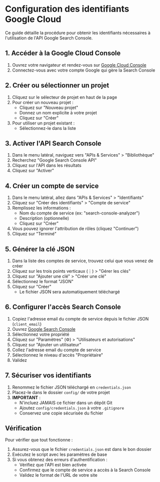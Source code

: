 # Configuration des identifiants Google Cloud

Ce guide détaille la procédure pour obtenir les identifiants nécessaires à l'utilisation de l'API Google Search Console.

## 1. Accéder à la Google Cloud Console

1. Ouvrez votre navigateur et rendez-vous sur [Google Cloud Console](https://console.cloud.google.com/)
2. Connectez-vous avec votre compte Google qui gère la Search Console

## 2. Créer ou sélectionner un projet

1. Cliquez sur le sélecteur de projet en haut de la page
2. Pour créer un nouveau projet :
   - Cliquez sur "Nouveau projet"
   - Donnez un nom explicite à votre projet
   - Cliquez sur "Créer"
3. Pour utiliser un projet existant :
   - Sélectionnez-le dans la liste

## 3. Activer l'API Search Console

1. Dans le menu latéral, naviguez vers "APIs & Services" > "Bibliothèque"
2. Recherchez "Google Search Console API"
3. Cliquez sur l'API dans les résultats
4. Cliquez sur "Activer"

## 4. Créer un compte de service

1. Dans le menu latéral, allez dans "APIs & Services" > "Identifiants"
2. Cliquez sur "Créer des identifiants" > "Compte de service"
3. Remplissez les informations :
   - Nom du compte de service (ex: "search-console-analyzer")
   - Description (optionnelle)
   - Cliquez sur "Créer"
4. Vous pouvez ignorer l'attribution de rôles (cliquez "Continuer")
5. Cliquez sur "Terminé"

## 5. Générer la clé JSON

1. Dans la liste des comptes de service, trouvez celui que vous venez de créer
2. Cliquez sur les trois points verticaux (⋮) > "Gérer les clés"
3. Cliquez sur "Ajouter une clé" > "Créer une clé"
4. Sélectionnez le format "JSON"
5. Cliquez sur "Créer"
   - Le fichier JSON sera automatiquement téléchargé

## 6. Configurer l'accès Search Console

1. Copiez l'adresse email du compte de service depuis le fichier JSON (`client_email`)
2. Ouvrez [Google Search Console](https://search.google.com/search-console)
3. Sélectionnez votre propriété
4. Cliquez sur "Paramètres" (⚙️) > "Utilisateurs et autorisations"
5. Cliquez sur "Ajouter un utilisateur"
6. Collez l'adresse email du compte de service
7. Sélectionnez le niveau d'accès "Propriétaire"
8. Validez

## 7. Sécuriser vos identifiants

1. Renommez le fichier JSON téléchargé en `credentials.json`
2. Placez-le dans le dossier `config/` de votre projet
3. **IMPORTANT** : 
   - N'incluez JAMAIS ce fichier dans un dépôt Git
   - Ajoutez `config/credentials.json` à votre `.gitignore`
   - Conservez une copie sécurisée du fichier

## Vérification

Pour vérifier que tout fonctionne :

1. Assurez-vous que le fichier `credentials.json` est dans le bon dossier
2. Exécutez le script avec les paramètres de base
3. Si vous obtenez des erreurs d'authentification :
   - Vérifiez que l'API est bien activée
   - Confirmez que le compte de service a accès à la Search Console
   - Validez le format de l'URL de votre site